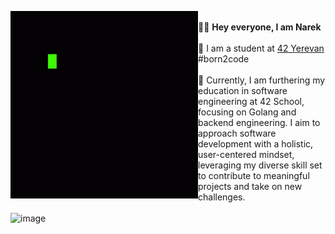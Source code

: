 <picture> <img align="left" src="https://github.com/natamazy/natamazy/blob/main/Code%20Coding%20GIF%20-%20Code%20Coding%20Programming%20-%20Discover%20%26%20Share%20GIFs.gif" width = 300px></picture>
</br>
👨‍💻 <b>Hey everyone, I am Narek</b></br></br>
🏫 I am a student at [42 Yerevan](https://42yerevan.am/) #born2code</br></br>
🚀 Currently, I am furthering my education in software engineering at 42 School, focusing on Golang and backend engineering. I aim to approach software development with a holistic, user-centered mindset, leveraging my diverse skill set to contribute to meaningful projects and take on new challenges.
</br></br>
![image](https://www.codewars.com/users/natamazy/badges/large)
